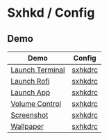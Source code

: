 
# Sxhkd / Config

## Demo

| Demo                                   | Config                                  |
| -------------------------------------- | --------------------------------------- |
| [Launch Terminal](terminal/basic)      | [sxhkdrc](terminal/basic/sxhkdrc)       |
| [Launch Rofi](rofi/basic)              | [sxhkdrc](rofi/basic/sxhkdrc)           |
| [Launch App](app/basic)                | [sxhkdrc](app/basic/sxhkdrc)            |
| [Volume Control](volume_control/basic) | [sxhkdrc](volume_control/basic/sxhkdrc) |
| [Screenshot](screenshot/basic)         | [sxhkdrc](screenshot/basic/sxhkdrc)     |
| [Wallpaper](wallpaper/basic)           | [sxhkdrc](wallpaper/basic/sxhkdrc)      |
